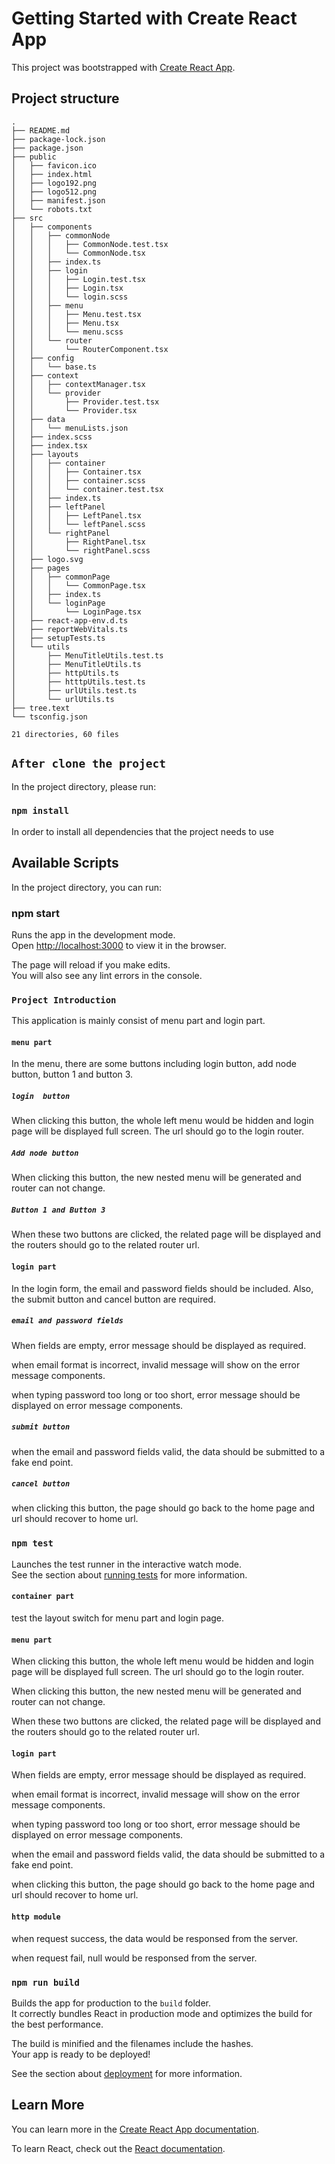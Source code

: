 # Getting Started with Create React App

This project was bootstrapped with [Create React App](https://github.com/facebook/create-react-app).

## Project structure 

```
.
├── README.md
├── package-lock.json
├── package.json
├── public
│   ├── favicon.ico
│   ├── index.html
│   ├── logo192.png
│   ├── logo512.png
│   ├── manifest.json
│   └── robots.txt
├── src
│   ├── components
│   │   ├── commonNode
│   │   │   ├── CommonNode.test.tsx
│   │   │   └── CommonNode.tsx
│   │   ├── index.ts
│   │   ├── login
│   │   │   ├── Login.test.tsx
│   │   │   ├── Login.tsx
│   │   │   └── login.scss
│   │   ├── menu
│   │   │   ├── Menu.test.tsx
│   │   │   ├── Menu.tsx
│   │   │   └── menu.scss
│   │   └── router
│   │       └── RouterComponent.tsx
│   ├── config
│   │   └── base.ts
│   ├── context
│   │   ├── contextManager.tsx
│   │   └── provider
│   │       ├── Provider.test.tsx
│   │       └── Provider.tsx
│   ├── data
│   │   └── menuLists.json
│   ├── index.scss
│   ├── index.tsx
│   ├── layouts
│   │   ├── container
│   │   │   ├── Container.tsx
│   │   │   ├── container.scss
│   │   │   └── container.test.tsx
│   │   ├── index.ts
│   │   ├── leftPanel
│   │   │   ├── LeftPanel.tsx
│   │   │   └── leftPanel.scss
│   │   └── rightPanel
│   │       ├── RightPanel.tsx
│   │       └── rightPanel.scss
│   ├── logo.svg
│   ├── pages
│   │   ├── commonPage
│   │   │   └── CommonPage.tsx
│   │   ├── index.ts
│   │   └── loginPage
│   │       └── LoginPage.tsx
│   ├── react-app-env.d.ts
│   ├── reportWebVitals.ts
│   ├── setupTests.ts
│   └── utils
│       ├── MenuTitleUtils.test.ts
│       ├── MenuTitleUtils.ts
│       ├── httpUtils.ts
│       ├── htttpUtils.test.ts
│       ├── urlUtils.test.ts
│       └── urlUtils.ts
├── tree.text
└── tsconfig.json

21 directories, 60 files

```

## `After clone the project`

In the project directory, please run:


### `npm install`

In order to install all dependencies that the project needs to use


## Available Scripts

In the project directory, you can run:

### npm start

Runs the app in the development mode.\
Open [http://localhost:3000](http://localhost:3000) to view it in the browser.

The page will reload if you make edits.\
You will also see any lint errors in the console.

### `Project Introduction`
This application is mainly consist of menu part and login part.

#### `menu part`
In the menu, there are some buttons including login button, add node button, button 1 and button 3.

##### `login  button`
When clicking this button, the whole left menu would be hidden and login page will be displayed full screen. The url should go to the login router.

##### `Add node button`
When clicking this button, the new nested menu will be generated and router can not change.

##### `Button 1 and Button 3`
When these two buttons are clicked, the related page will be displayed and the routers should go to the related router url. 

#### `login part`
In the login form, the email and password fields should be included. Also, the submit button and cancel button are required.

##### `email and password fields`

When fields are empty, error message should be displayed as required.

when email format is incorrect, invalid message will show on the error message components.

when typing password too long or too short, error message should be displayed on error message components.

##### `submit button`

when the email and password fields valid, the data should be submitted to a fake end point.

##### `cancel button`

when clicking this button, the page should go back to the home page and url should recover to home url.



### `npm test`

Launches the test runner in the interactive watch mode.\
See the section about [running tests](https://facebook.github.io/create-react-app/docs/running-tests) for more information.

#### `container part`

test the layout switch for menu part and login page.

#### `menu part`

When clicking this button, the whole left menu would be hidden and login page will be displayed full screen. The url should go to the login router.

When clicking this button, the new nested menu will be generated and router can not change.

When these two buttons are clicked, the related page will be displayed and the routers should go to the related router url. 

#### `login part`

When fields are empty, error message should be displayed as required.

when email format is incorrect, invalid message will show on the error message components.

when typing password too long or too short, error message should be displayed on error message components.

when the email and password fields valid, the data should be submitted to a fake end point.

when clicking this button, the page should go back to the home page and url should recover to home url.

#### `http module`

when request success, the data would be responsed from the server.

when request fail, null would be responsed from the server.



### `npm run build`

Builds the app for production to the `build` folder.\
It correctly bundles React in production mode and optimizes the build for the best performance.

The build is minified and the filenames include the hashes.\
Your app is ready to be deployed!

See the section about [deployment](https://facebook.github.io/create-react-app/docs/deployment) for more information.


## Learn More

You can learn more in the [Create React App documentation](https://facebook.github.io/create-react-app/docs/getting-started).

To learn React, check out the [React documentation](https://reactjs.org/).
